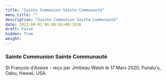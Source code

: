 ```yaml
---
title: "Sainte Communion Sainte Communauté"
menu_title: ""
description: "Sainte Communion Sainte Communauté"
date: 2022-06-01 06:00:01+00:1036
draft: False
hidden: True
weight:
---
```

### Sainte Communion Sainte Communauté

St François d'Assise - reçu par Jimbeau Walsh le 17 Mars 2020, Punalu’u, Oahu, Hawaii, USA.



